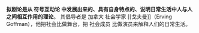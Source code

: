 **拟剧论是从 符号互动论 中发展出来的、具有自身特点的、说明日常生活中人与人之间相互作用的理论**。 其倡导者是 加拿大 社会学家 [[戈夫曼]]（Erving Goffman），他把社会比做舞台，把 社会成员 比做演员来解释人们的日常生活。